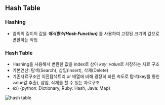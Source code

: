 ## Hash Table

### Hashing
- 임의의 길이의 값을 ***해시함수(Hash Function)*** 를 사용하여 고정된 크기의 값으로 변환하는 작업
### Hash Table
- Hashing을 사용해서 변환한 값을 index로 삼아 *key*: *value*로 저장하는 자료 구조
- 기본연산: 탐색(Search), 삽입(Insert), 삭제(Delete)
- 기존자료구조인 이진탐색트리 or 배열에 비해 굉장히 빠른 속도로 탐색(key를 통한 value값 추출), 삽입, 삭제를 할 수 있는 자료구조
- ex) {python: Dictionary, Ruby: Hash, Java: Map}

![hash table](https://media.geeksforgeeks.org/wp-content/uploads/20200609180838/HashingDataStructure-min.png)

<!--stackedit_data:
eyJoaXN0b3J5IjpbNzIyODIzMzE1LC0xMzM2MjUwMzYsLTE0MT
c4ODkwMiwxOTQ4OTQ4NDc0XX0=
-->